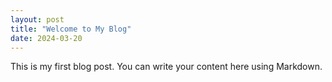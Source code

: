 ```yaml
---
layout: post
title: "Welcome to My Blog"
date: 2024-03-20
---
```


This is my first blog post. You can write your content here using Markdown. 